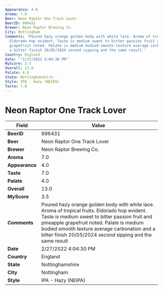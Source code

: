 ```yaml
---
Appearance: 4.0
Aroma: 7.0
Beer: Neon Raptor One Track Lover
BeerID: 996431
Brewer: Neon Raptor Brewing Co.
City: Nottingham
Comments: 'Poured hazy orange golden body with white lace. Aroma of tropical fruits.
  Eldorado hop evident. Taste is medium sweet to bitter passion fruit and pineapple
  grapefruit noted. Palate is medium bodied smooth texture average carbonation and
  a bitter finish 20/05/2024 second sipping and the same result '
Country: England
Date: '"2/27/2022 4:04:30 PM"'
MyScore: 3.5
Overall: 13.0
Palate: 4.0
State: Nottinghamshire
Style: IPA - Hazy (NEIPA)
Taste: 7.0
---
```


# Neon Raptor One Track Lover

| Field         | Value |
|---------------|-------|
| **BeerID** | 996431 |
| **Beer** | Neon Raptor One Track Lover |
| **Brewer** | Neon Raptor Brewing Co. |
| **Aroma** | 7.0 |
| **Appearance** | 4.0 |
| **Taste** | 7.0 |
| **Palate** | 4.0 |
| **Overall** | 13.0 |
| **MyScore** | 3.5 |
| **Comments** | Poured hazy orange golden body with white lace. Aroma of tropical fruits. Eldorado hop evident. Taste is medium sweet to bitter passion fruit and pineapple grapefruit noted. Palate is medium bodied smooth texture average carbonation and a bitter finish 20/05/2024 second sipping and the same result  |
| **Date** | 2/27/2022 4:04:30 PM |
| **Country** | England |
| **State** | Nottinghamshire |
| **City** | Nottingham |
| **Style** | IPA - Hazy (NEIPA) |
